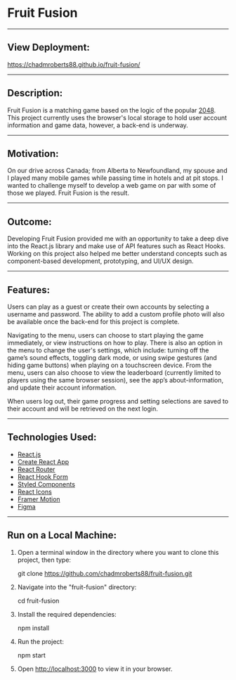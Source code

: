 # Fruit Fusion

---

## View Deployment:

https://chadmroberts88.github.io/fruit-fusion/

---

## Description:

Fruit Fusion is a matching game based on the logic of the popular [2048](https://play2048.co/). This project currently uses the browser's local storage to hold user account information and game data, however, a back-end is underway.

---

## Motivation:

On our drive across Canada; from Alberta to Newfoundland, my spouse and I played many mobile games while passing time in hotels and at pit stops. I wanted to challenge myself to develop a web game on par with some of those we played. Fruit Fusion is the result.

---

## Outcome:

Developing Fruit Fusion provided me with an opportunity to take a deep dive into the React.js library and make use of API features such as React Hooks. Working on this project also helped me better understand concepts such as component-based development, prototyping, and UI/UX design.

---

## Features:

Users can play as a guest or create their own accounts by selecting a username and password. The ability to add a custom profile photo will also be available once the back-end for this project is complete.

Navigating to the menu, users can choose to start playing the game immediately, or view instructions on how to play. There is also an option in the menu to change the user's settings, which include: turning off the game’s sound effects, toggling dark mode, or using swipe gestures (and hiding game buttons) when playing on a touchscreen device. From the menu, users can also choose to view the leaderboard (currently limited to players using the same browser session), see the app’s about-information, and update their account information.

When users log out, their game progress and setting selections are saved to their account and will be retrieved on the next login.

---

## Technologies Used:

- [React.js](https://reactjs.org/)
- [Create React App](https://create-react-app.dev/)
- [React Router](https://reactrouter.com/)
- [React Hook Form](https://react-hook-form.com/)
- [Styled Components](https://styled-components.com/)
- [React Icons](https://react-icons.github.io/react-icons/)
- [Framer Motion](https://www.framer.com/motion/)
- [Figma](https://www.figma.com/)

---

## Run on a Local Machine:

1. Open a terminal window in the directory where you want to clone this project, then type:

   git clone https://github.com/chadmroberts88/fruit-fusion.git

2. Navigate into the "fruit-fusion" directory:

   cd fruit-fusion

3. Install the required dependencies:

   npm install

4. Run the project:

   npm start

5. Open [http://localhost:3000](http://localhost:3000) to view it in your browser.
